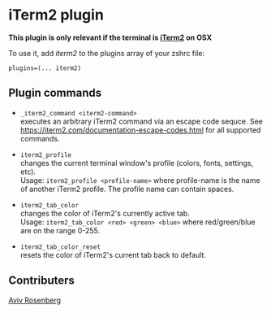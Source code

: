 # iTerm2 plugin

**This plugin is only relevant if the terminal is [iTerm2](https://www.iterm2.com/) on OSX**

To use it, add _iterm2_ to the plugins array of your zshrc file:
```
plugins=(... iterm2)
```

## Plugin commands

* ```_iterm2_command <iterm2-command>```  
executes an arbitrary iTerm2 command via an escape code sequce. 
See https://iterm2.com/documentation-escape-codes.html for all supported commands.

* ```iterm2_profile```  
changes the current terminal window's profile (colors, fonts, settings, etc).  
Usage: ```iterm2_profile <profile-name>``` where profile-name is the name of another iTerm2 profile. The profile name can contain spaces.

* ```iterm2_tab_color```  
changes the color of iTerm2's currently active tab.  
Usage: ```iterm2_tab_color <red> <green> <blue>``` where red/green/blue are on the range 0-255.

* ```iterm2_tab_color_reset```  
resets the color of iTerm2's current tab back to default.

## Contributers

[Aviv Rosenberg](github.com/avivrosenberg)
